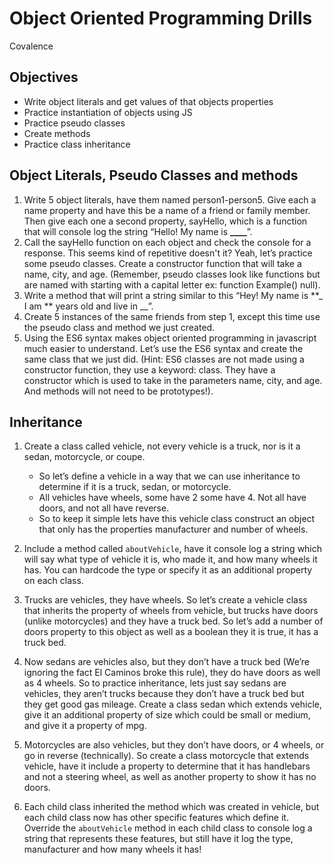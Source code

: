 # Object Oriented Programming Drills

Covalence

## Objectives

- Write object literals and get values of that objects properties
- Practice instantiation of objects using JS
- Practice pseudo classes
- Create methods
- Practice class inheritance

## Object Literals, Pseudo Classes and methods

1. Write 5 object literals, have them named person1-person5. Give each a name property and have this be a name of a friend or family member. Then give each one a second property, sayHello, which is a function that will console log the string “Hello! My name is **\_\_\_\_**”.
2. Call the sayHello function on each object and check the console for a response. This seems kind of repetitive doesn't it? Yeah, let’s practice some pseudo classes. Create a constructor function that will take a name, city, and age. (Remember, pseudo classes look like functions but are named with starting with a capital letter ex: function Example() null).
3. Write a method that will print a string similar to this “Hey! My name is **\_ I am ** years old and live in \_\_”.
4. Create 5 instances of the same friends from step 1, except this time use the pseudo class and method we just created.
5. Using the ES6 syntax makes object oriented programming in javascript much easier to understand. Let’s use the ES6 syntax and create the same class that we just did. (Hint: ES6 classes are not made using a constructor function, they use a keyword: class. They have a constructor which is used to take in the parameters name, city, and age. And methods will not need to be prototypes!).

## Inheritance

1. Create a class called vehicle, not every vehicle is a truck, nor is it a sedan, motorcycle, or coupe.

   - So let’s define a vehicle in a way that we can use inheritance to determine if it is a truck, sedan, or motorcycle.
   - All vehicles have wheels, some have 2 some have 4. Not all have doors, and not all have reverse.
   - So to keep it simple lets have this vehicle class construct an object that only has the properties manufacturer and number of wheels.

2. Include a method called `aboutVehicle`, have it console log a string which will say what type of vehicle it is, who made it, and how many wheels it has. You can hardcode the type or specify it as an additional property on each class.
3. Trucks are vehicles, they have wheels. So let’s create a vehicle class that inherits the property of wheels from vehicle, but trucks have doors (unlike motorcycles) and they have a truck bed. So let’s add a number of doors property to this object as well as a boolean they it is true, it has a truck bed.
4. Now sedans are vehicles also, but they don’t have a truck bed (We’re ignoring the fact El Caminos broke this rule), they do have doors as well as 4 wheels. So to practice inheritance, lets just say sedans are vehicles, they aren’t trucks because they don’t have a truck bed but they get good gas mileage. Create a class sedan which extends vehicle, give it an additional property of size which could be small or medium, and give it a property of mpg.
5. Motorcycles are also vehicles, but they don’t have doors, or 4 wheels, or go in reverse (technically). So create a class motorcycle that extends vehicle, have it include a property to determine that it has handlebars and not a steering wheel, as well as another property to show it has no doors.
6. Each child class inherited the method which was created in vehicle, but each child class now has other specific features which define it. Override the `aboutVehicle` method in each child class to console log a string that represents these features, but still have it log the type, manufacturer and how many wheels it has!
